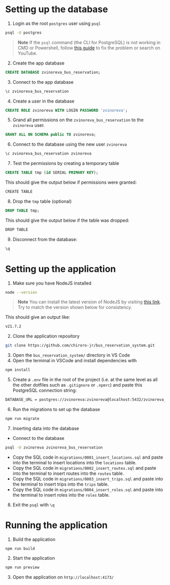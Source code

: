 # Setting up the database

1. Login as the root `postgres` user using `psql`

```bash
psql -U postgres
```

> **Note**
> If the `psql` command (the CLI for PostgreSQL) is not working in CMD or Powershell, follow [this guide](https://www.commandprompt.com/education/how-to-fix-psql-command-not-found-error-in-postgresql/) to fix the problem or search on YouTube.

2. Create the app database

```sql
CREATE DATABASE zvinoreva_bus_reservation;
```

3. Connect to the app database

```bash
\c zvinoreva_bus_reservation
```

4. Create a user in the database

```sql
CREATE ROLE zvinoreva WITH LOGIN PASSWORD 'zvinoreva';
```

5. Grand all permissions on the `zvinoreva_bus_reservation` to the `zvinoreva` user.

```sql
GRANT ALL ON SCHEMA public TO zvinoreva;
```

6. Connect to the database using the new user `zvinoreva`

```bash
\c zvinoreva_bus_reservation zvinoreva
```

7. Test the permissions by creating a temporary table

```sql
CREATE TABLE tmp (id SERIAL PRIMARY KEY);
```

This should give the output below if permissions were granted:

```bash
CREATE TABLE
```

8. Drop the `tmp` table (optional)

```sql
DROP TABLE tmp;
```

This should give the output below if the table was dropped:

```bash
DROP TABLE
```

9. Disconnect from the database:

```bash
\q
```

# Setting up the application

1. Make sure you have NodeJS installed

```bash
node --version
```

> **Note**
> You can install the latest version of NodeJS by visiting [this link](https://nodejs.org/en/download). Try to match the version shown below for consistency.

This should give an output like:

```bash
v21.7.2
```

2. Clone the application repository

```bash
git clone https://github.com/chiroro-jr/bus_reservation_system.git
```

3. Open the `bus_reservation_system/` directory in VS Code
4. Open the terminal in VSCode and install dependencies with

```bash
npm install
```

5. Create a `.env` file in the root of the project (i.e. at the same level as all the other dotfiles such as `.gitignore` or `.npmrc`) and paste this PostgreSQL connection string:

```bash
DATABASE_URL = postgres://zvinoreva:zvinoreva@localhost:5432/zvinoreva_bus_reservation
```

6. Run the migrations to set up the database

```bash
npm run migrate
```

7. Inserting data into the database

- Connect to the database

```bash
psql -U zvinoreva zvinoreva_bus_reservation
```

- Copy the SQL code in `migrations/0001_insert_locations.sql` and paste into the terminal to insert locations into the `locations` table.
- Copy the SQL code in `migrations/0002_insert_routes.sql` and paste into the terminal to insert routes into the `routes` table.
- Copy the SQL code in `migrations/0003_insert_trips.sql` and paste into the terminal to insert trips into the `trips` table.
- Copy the SQL code in `migrations/0004_insert_roles.sql` and paste into the terminal to insert roles into the `roles` table.

8. Exit the `psql` with `\q`

# Running the application

1. Build the application

```bash
npm run build
```

2. Start the application

```bash
npm run preview
```

3. Open the application on `http://localhost:4173/`
